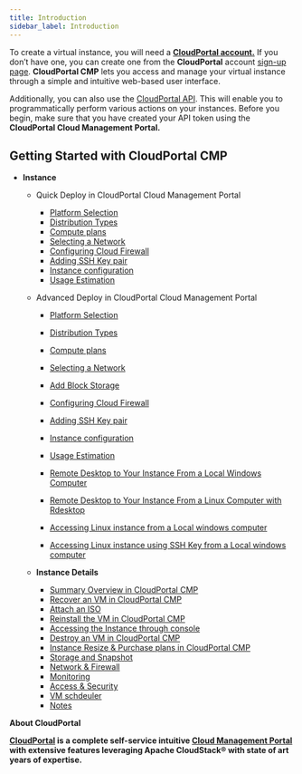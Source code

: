 ```yaml
---
title: Introduction
sidebar_label: Introduction
---
```



To create a virtual instance, you will need a [**CloudPortal account.**](https://youtu.be/wwOL091GyFM) If you don’t have one, you can create one from the **CloudPortal** account [sign-up page](https://youtu.be/9-cFL7hu0-g). **CloudPortal CMP** lets you access and manage your virtual instance through a simple and intuitive web-based user interface.

Additionally, you can also use the [CloudPortal API](https://www.CloudPortal/api). This will enable you to programmatically perform various actions on your instances. Before you begin, make sure that you have created your API token using the **CloudPortal Cloud Management Portal.**



## **Getting Started with CloudPortal CMP** 

- **Instance**
    - Quick Deploy in CloudPortal Cloud Management Portal
        - [Platform Selection](./Instance#platform-selection)
        - [Distribution Types](./Instance#distribution-types)
        - [Compute plans](./Instance#compute-plans)
        - [Selecting a Network](./Instance#selecting-a-network)
        - [Configuring Cloud Firewall](./Instance#configuring-cloud-firewall)
        - [Adding SSH Key pair](./Instance#ssh-key-configuration)
        - [Instance configuration](./Instance#instance-information)
        - [Usage Estimation](./Instance#instance-cost-estimation)

    - Advanced Deploy in CloudPortal Cloud Management Portal
        - [Platform Selection](./Instance#platform-selection-1)
        - [Distribution Types](./Instance#distribution-types-1)
        - [Compute plans](./Instance#compute-plans-1)
        - [Selecting a Network](./Instance#selecting-a-network-1)
        - [Add Block Storage](./Instance#adding-block-storage)
        - [Configuring Cloud Firewall](./Instance#configuring-cloud-firewall-1)
        - [Adding SSH Key pair](./Instance#ssh-key-configuration-1)
        - [Instance configuration](./Instance#instance-information-1)
        - [Usage Estimation](./Instance#instance-cost-estimation-1)

        - [Remote Desktop to Your Instance From a Local Windows Computer](./Instance#remote-desktop-to-your-instance-from-a-linux-computer-with-rdesktop)

        - [Remote Desktop to Your Instance From a Linux Computer with Rdesktop](./Instance#remote-desktop-to-your-instance-from-a-linux-computer-using-rdesktop)

        - [Accessing Linux instance from a Local windows computer](./Instance#accessing-your-linux-virtual-instance-from-your-windows-laptop-or-desktop)
        - [Accessing Linux instance using SSH Key from a Local windows computer](./Instance#accessing-your-linux-virtual-instance-using-ssh-key-from-your-windows-laptopdesktop)

    - **Instance Details**
        - [Summary Overview in CloudPortal CMP](./Instance#summary-overview-in-CloudPortal-cmp)
        - [Recover an VM in CloudPortal CMP](./Instance#recover-vm)
        - [Attach an ISO](./Instance#attach-iso)
        - [Reinstall the VM in CloudPortal CMP](./Instance#reinstall-vm-in-CloudPortal-cmp)
        - [Accessing the Instance through console](./Instance#accessing-console-in-CloudPortal-cmp)
        - [Destroy an VM in CloudPortal CMP](./Instance#destroy-vm-in-CloudPortal-cmp)
        - [Instance Resize & Purchase plans in CloudPortal CMP](./Instance#instance-resize)
        - [Storage and Snapshot](./Instance#storage-and-snapshot)
        - [Network & Firewall](./Instance#network--firewall)
        - [Monitoring](./Instance#monitoring-agent-in-CloudPortal-cmp)
        - [Access & Security](./Instance#access--security)
        - [VM schdeuler](./Instance#vm-scheduler-in-CloudPortal-cmp)
        - [Notes](./Instance#notes)

**About CloudPortal**

**[CloudPortal](https://www.youtube.com/watch?v=nyV8oE3dfXs) is a complete self-service intuitive [Cloud Management Portal](https://www.CloudPortal.com/) with extensive features leveraging Apache CloudStack® with state of art years of expertise.**

